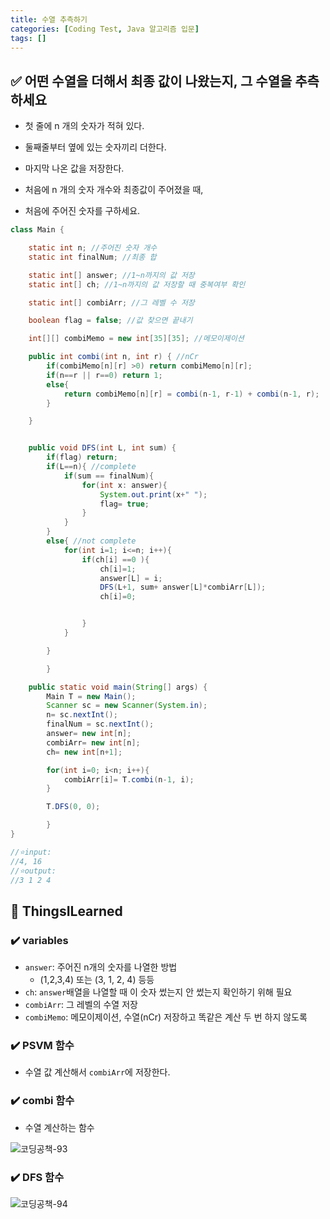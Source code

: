 ```yaml
---
title: 수열 추측하기
categories: [Coding Test, Java 알고리즘 입문]
tags: []
---
```


## ✅ 어떤 수열을 더해서 최종 값이 나왔는지, 그 수열을 추측하세요

- 첫 줄에 n 개의 숫자가 적혀 있다.
- 둘째줄부터 옆에 있는 숫자끼리 더한다.
- 마지막 나온 값을 저장한다.

- 처음에 n 개의 숫자 개수와 최종값이 주어졌을 때,
- 처음에 주어진 숫자를 구하세요.

```java
class Main {

    static int n; //주어진 숫자 개수
    static int finalNum; //최종 합

    static int[] answer; //1~n까지의 값 저장
    static int[] ch; //1~n까지의 값 저장할 때 중복여부 확인

    static int[] combiArr; //그 레벨 수 저장

    boolean flag = false; //값 찾으면 끝내기

    int[][] combiMemo = new int[35][35]; //메모이제이션

    public int combi(int n, int r) { //nCr
        if(combiMemo[n][r] >0) return combiMemo[n][r];
        if(n==r || r==0) return 1;
        else{
            return combiMemo[n][r] = combi(n-1, r-1) + combi(n-1, r);
        }

    }


    public void DFS(int L, int sum) {
        if(flag) return;
        if(L==n){ //complete
            if(sum == finalNum){
                for(int x: answer){
                    System.out.print(x+" ");
                    flag= true;
                }
            }
        }
        else{ //not complete
            for(int i=1; i<=n; i++){
                if(ch[i] ==0 ){
                    ch[i]=1;
                    answer[L] = i;
                    DFS(L+1, sum+ answer[L]*combiArr[L]);
                    ch[i]=0;


                }
            }

        }

        }

    public static void main(String[] args) {
        Main T = new Main();
        Scanner sc = new Scanner(System.in);
        n= sc.nextInt();
        finalNum = sc.nextInt();
        answer= new int[n];
        combiArr= new int[n];
        ch= new int[n+1];

        for(int i=0; i<n; i++){
            combiArr[i]= T.combi(n-1, i);
        }

        T.DFS(0, 0);

        }
}

//⭐️input:
//4, 16
//⭐️output:
//3 1 2 4
```

## 🔵 ThingsILearned

### ✔️ variables

- `answer`: 주어진 n개의 숫자를 나열한 방법
  - (1,2,3,4) 또는 (3, 1, 2, 4) 등등
- `ch`: `answer`배열을 나열할 때 이 숫자 썼는지 안 썼는지 확인하기 위해 필요
- `combiArr`: 그 레벨의 수열 저장
- `combiMemo`: 메모이제이션, 수열(nCr) 저장하고 똑같은 계산 두 번 하지 않도록

### ✔️ PSVM 함수

- 수열 값 계산해서 `combiArr`에 저장한다.

### ✔️ combi 함수

- 수열 계산하는 함수

![코딩공책-93](https://github.com/user-attachments/assets/688dbd4e-d1e3-4c3b-b3df-620b7056c252)

### ✔️ DFS 함수

![코딩공책-94](https://github.com/user-attachments/assets/1ddeb01e-ef5e-4633-98c8-8603516c1880)
